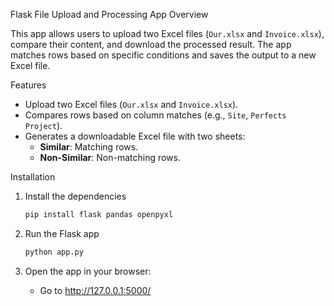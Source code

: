 Flask File Upload and Processing App
Overview
<p>This app allows users to upload two Excel files (<code>Our.xlsx</code> and <code>Invoice.xlsx</code>), compare their content, and download the processed result. The app matches rows based on specific conditions and saves the output to a new Excel file.</p>
Features
<ul> <li>Upload two Excel files (<code>Our.xlsx</code> and <code>Invoice.xlsx</code>).</li> <li>Compares rows based on column matches (e.g., <code>Site</code>, <code>Perfects Project</code>).</li> <li>Generates a downloadable Excel file with two sheets: <ul> <li><strong>Similar</strong>: Matching rows.</li> <li><strong>Non-Similar</strong>: Non-matching rows.</li> </ul> </li> </ul>

Installation

1. Install the dependencies

    ```bash
    pip install flask pandas openpyxl
    ```
    
2. Run the Flask app

    ```bash
    python app.py
    ```

5. Open the app in your browser:

    - Go to http://127.0.0.1:5000/

